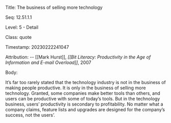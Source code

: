 Title:  The business of selling more technology

Seq:    12.51.1.1

Level:  5 - Detail

Class:  quote

Timestamp: 20230222241047

Attribution: -- [[Mark Hurst]], *[[Bit Literacy: Productivity in the Age of Information and E-mail Overload]]*, 2007

Body:

It’s far too rarely stated that the technology industry is not in the business of making people productive. It is only in the business of selling more technology. Granted, some companies make better tools than others, and users can be productive with some of today’s tools. But in the technology business, users’ productivity is secondary to profitability. No matter what a company claims, feature lists and upgrades are designed for the company’s success, not the users’.
